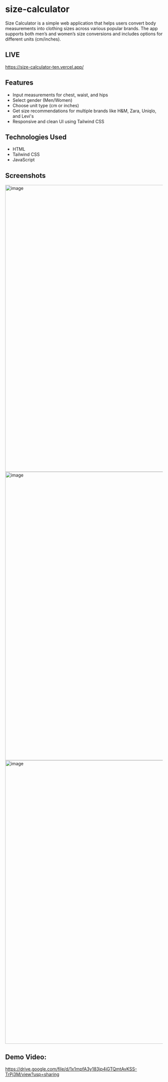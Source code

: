 # size-calculator

Size Calculator is a simple web application that helps users convert body measurements into clothing sizes across various popular brands. The app supports both men’s and women’s size conversions and includes options for different units (cm/inches).

## LIVE
https://size-calculator-ten.vercel.app/

## Features

- Input measurements for chest, waist, and hips
- Select gender (Men/Women)
- Choose unit type (cm or inches)
- Get size recommendations for multiple brands like H&M, Zara, Uniqlo, and Levi's
- Responsive and clean UI using Tailwind CSS

## Technologies Used

- HTML
- Tailwind CSS
- JavaScript

## Screenshots

<img width="1894" height="916" alt="image" src="https://github.com/user-attachments/assets/957e85e3-e0c7-4bb3-b4db-2372605bf8c9" />

<img width="1887" height="921" alt="image" src="https://github.com/user-attachments/assets/3fdf39d1-cee2-46eb-8b17-3a0398499e5f" />

<img width="1909" height="905" alt="image" src="https://github.com/user-attachments/assets/df7f7e03-430f-4f6c-baf9-8d8df489942f" />

## Demo Video:
https://drive.google.com/file/d/1x1mpfA3y183jp4jGTQmtAvKSS-TrPj3M/view?usp=sharing
